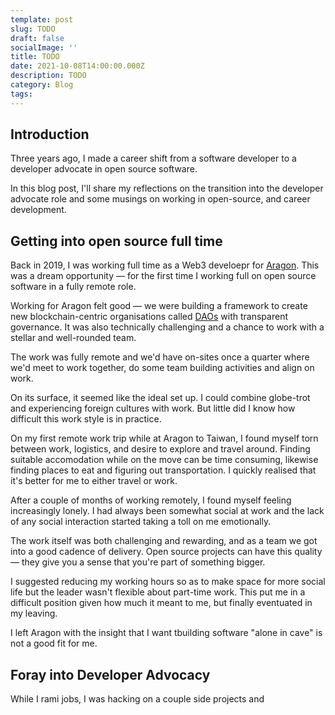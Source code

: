 ```yaml
---
template: post
slug: TODO
draft: false
socialImage: ''
title: TODO
date: 2021-10-08T14:00:00.000Z
description: TODO
category: Blog
tags:
---
```


## Introduction

Three years ago, I made a career shift from a software developer to a developer advocate in open source software.

In this blog post, I'll share my reflections on the transition into the developer advocate role and some musings on working in open-source, and career development.

## Getting into open source full time

Back in 2019, I was working full time as a Web3 develoepr for [Aragon](https://aragon.org/). This was a dream opportunity — for the first time I working full on open source software in a fully remote role.

Working for Aragon felt good — we were building a framework to create new blockchain-centric organisations called [DAOs](https://blog.aragon.org/what-is-a-dao/) with transparent governance. It was also technically challenging and a chance to work with a stellar and well-rounded team.

The work was fully remote and we'd have on-sites once a quarter where we'd meet to work together, do some team building activities and align on work.

On its surface, it seemed like the ideal set up. I could combine globe-trot and experiencing foreign cultures with work. But little did I know how difficult this work style is in practice.

On my first remote work trip while at Aragon to Taiwan, I found myself torn between work, logistics, and desire to explore and travel around. Finding suitable accomodation while on the move can be time consuming, likewise finding places to eat and figuring out transportation. I quickly realised that it's better for me to either travel or work.

After a couple of months of working remotely, I found myself feeling increasingly lonely. I had always been somewhat social at work and the lack of any social interaction started taking a toll on me emotionally.

The work itself was both challenging and rewarding, and as a team we got into a good cadence of delivery. Open source projects can have this quality — they give you a sense that you're part of something bigger.

I suggested reducing my working hours so as to make space for more social life but the leader wasn't flexible about part-time work. This put me in a difficult position given how much it meant to me, but finally eventuated in my leaving.

I left Aragon with the insight that I want tbuilding software "alone in cave" is not a good fit for me. 

## Foray into Developer Advocacy

While I rami jobs, I was hacking on a couple side projects and 